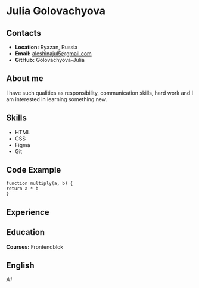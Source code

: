 # Julia Golovachyova
## Contacts
* **Location:** Ryazan, Russia
* **Email:** aleshinajul5@gmail.com
* **GitHub:** Golovachyova-Julia
## About me
I have such qualities as responsibility, communication skills, hard work and I am interested in learning something new.
## Skills
* HTML
* CSS
* Figma
* Git
## Code Example
```
function multiply(a, b) {
return a * b
}
```
## Experience
## Education
**Courses:** Frontendblok
## English
*A1*
